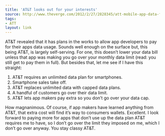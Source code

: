 ```yaml
---
title: 'AT&T looks out for your interests'
source: http://www.theverge.com/2012/2/27/2828345/att-mobile-app-data-fee-developer-plan
tags:
- ATT
layout: link
---
```


AT&T revealed that it has plans in the works to allow app developers to pay for their apps data usage. Sounds well enough on the surface but, this being AT&T, is largely self-serving. For one, this doesn’t lower your data bill unless that app was making you go over your monthly data limit (read: you still get to pay them in full). But besides that, let me see if I have this straight:

1.  AT&T requires an unlimited data plan for smartphones.
2.  Smartphone sales take off.
3.  AT&T replaces unlimited data with capped data plans.
4.  A handful of customers go over their data limit.
5.  AT&T lets app makers pay extra so you don’t go over your data cap.

How magnanimous. Of course, if app makers have learned anything from AT&T, that extra cost will find it’s way to consumers wallets. Excellent. I look forward to paying more for apps that don’t use up the data plan AT&T requires me to have, so I don’t go over the limit they imposed on me, which I don’t go over anyway. You stay classy AT&T.